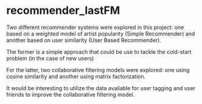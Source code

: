 # recommender_lastFM

Two different recommender systems were explored in this project: one based on a weighted model of artist popularity (Simple Recommender) and another based on user similarity (User Based Recommender).

The former is a simple approach that could be use to tackle the cold-start problem (in the case of new users)

For the latter, two collaborative filtering models were explored: one using cosine similarity and another using matrix factorization.

It would be interesting to utilize the data available for user tagging and user friends to improve the collaborative filtering model.